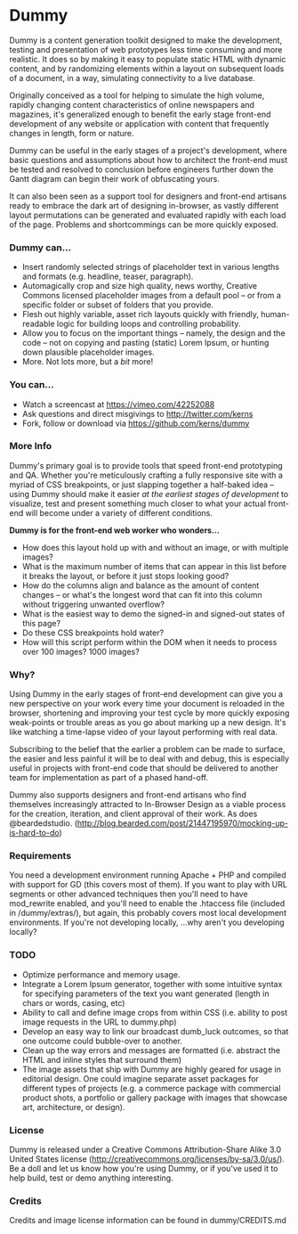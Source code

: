 # Dummy

Dummy is a content generation toolkit designed to make the development, testing and presentation of web prototypes less time consuming and more realistic. It does so by making it easy to populate static HTML with dynamic content, and by randomizing elements within a layout on subsequent loads of a document, in a way, simulating connectivity to a live database.

Originally conceived as a tool for helping to simulate the high volume, rapidly changing content characteristics of online newspapers and magazines, it's generalized enough to benefit the early stage front-end development of any website or application with content that frequently changes in length, form or nature.

Dummy can be useful in the early stages of a project's development, where basic questions and assumptions about how to architect the front-end must be tested and resolved to conclusion before engineers further down the Gantt diagram can begin their work of obfuscating yours.

It can also been seen as a support tool for designers and front-end artisans ready to embrace the dark art of designing in-browser, as vastly different layout permutations can be generated and evaluated rapidly with each load of the page. Problems and shortcommings can be more quickly exposed.

### Dummy can…
+ Insert randomly selected strings of placeholder text in various lengths and formats (e.g. headline, teaser, paragraph).
+ Automagically crop and size high quality, news worthy, Creative Commons licensed placeholder images from a default pool – or from a specific folder or subset of folders that you provide.
+ Flesh out highly variable, asset rich layouts quickly with friendly, human-readable logic for building loops and controlling probability.
+ Allow you to focus on the important things – namely, the design and the code – not on copying and pasting (static) Lorem Ipsum, or hunting down plausible placeholder images.
+ More. Not lots more, but a _bit_ more!

### You can…
+ Watch a screencast at https://vimeo.com/42252088
+ Ask questions and direct misgivings to http://twitter.com/kerns
+ Fork, follow or download via https://github.com/kerns/dummy

### More Info
Dummy's primary goal is to provide tools that speed front-end prototyping and QA. Whether you're meticulously crafting a fully responsive site with a myriad of CSS breakpoints, or just slapping together a half-baked idea – using Dummy should make it easier _at the earliest stages of development_ to visualize, test and present something much closer to what your actual front-end will become under a variety of different conditions.


**Dummy is for the front-end web worker who wonders…**

+ How does this layout hold up with and without an image, or with multiple images?
+ What is the maximum number of items that can appear in this list before it breaks the layout, or before it just stops looking good?
+ How do the columns align and balance as the amount of content changes – or what's the longest word that can fit into this column without triggering unwanted overflow?
+ What is the easiest way to demo the signed-in and signed-out states of this page?
+ Do these CSS breakpoints hold water?
+ How will this script perform within the DOM when it needs to process over 100 images? 1000 images?

### Why?
Using Dummy in the early stages of front-end development can give you a new perspective on your work every time your document is reloaded in the browser, shortening and improving your test cycle by more quickly exposing weak-points or trouble areas as you go about marking up a new design. It's like watching a time-lapse video of your layout performing with real data.

Subscribing to the belief that the earlier a problem can be made to surface, the easier and less painful it will be to deal with and debug, this is especially useful in projects with front-end code that should be delivered to another team for implementation as part of a phased hand-off.

Dummy also supports designers and front-end artisans who find themselves increasingly attracted to In-Browser Design as a viable process for the creation, iteration, and client approval of their work. As does @beardedstudio. (http://blog.bearded.com/post/21447195970/mocking-up-is-hard-to-do)

### Requirements
You need a development environment running Apache + PHP and compiled with support for GD (this covers most of them). If you want to play with URL segments or other advanced techniques then you'll need to have mod_rewrite enabled, and you'll need to enable the .htaccess file (included in /dummy/extras/), but again, this probably covers most local development environments. If you're not developing locally, …why aren't you developing locally?

### TODO
+ Optimize performance and memory usage.
+ Integrate a Lorem Ipsum generator, together with some intuitive syntax for specifying parameters of the text you want generated (length in chars or words, casing, etc)
+ Ability to call and define image crops from within CSS (i.e. ability to post image requests in the URL to dummy.php)
+ Develop an easy way to link our broadcast dumb_luck outcomes, so that one outcome could bubble-over to another.
+ Clean up the way errors and messages are formatted (i.e. abstract the HTML and inline styles that surround them)
+ The image assets that ship with Dummy are highly geared for usage in editorial design. One could imagine separate asset packages for different types of projects (e.g. a commerce package with commercial product shots, a portfolio or gallery package with images that showcase art, architecture, or design).

### License
Dummy is released under a Creative Commons Attribution-Share Alike 3.0 United States license (http://creativecommons.org/licenses/by-sa/3.0/us/). Be a doll and let us know how you're using Dummy, or if you've used it to help build, test or demo anything interesting.

### Credits
Credits and image license information can be found in dummy/CREDITS.md